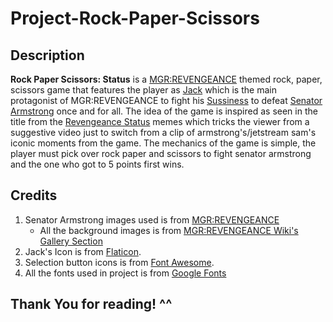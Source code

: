 # Project-Rock-Paper-Scissors

## Description
**Rock Paper Scissors: Status** is a [MGR:REVENGEANCE](https://metalgear.fandom.com/wiki/Metal_Gear_Rising:_Revengeance) themed rock, paper, scissors game that features the player as [Jack](https://metalgear.fandom.com/wiki/Raiden) which is the main protagonist of MGR:REVENGEANCE to fight his [Sussiness](https://knowyourmeme.com/memes/sus-among-us) to defeat [Senator Armstrong](https://metalgear.fandom.com/wiki/Steven_Armstrong) once and for all. The idea of the game is inspired as seen in the title from the [Revengeance Status]() memes which tricks the viewer from a suggestive video just to switch from a clip of armstrong's/jetstream sam's iconic moments from the game. The mechanics of the game is simple, the player must pick over rock paper and scissors to fight senator armstrong and the one who got to 5 points first wins. 

## Credits
1. Senator Armstrong images used is from [MGR:REVENGEANCE](https://store.steampowered.com/app/235460/METAL_GEAR_RISING_REVENGEANCE/)
   - All the background images is from [MGR:REVENGEANCE Wiki's Gallery Section](https://metalgear.fandom.com/wiki/Metal_Gear_Rising:_Revengeance)
2. Jack's Icon is from [Flaticon](flaticon.com).
3. Selection button icons is from [Font Awesome](https://fontawesome.com/).
4. All the fonts used in project is from [Google Fonts](https://fonts.google.com/)

## Thank You for reading! ^^
